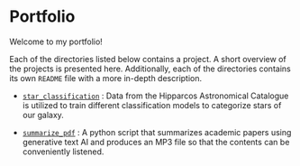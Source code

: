 # Portfolio

Welcome to my portfolio!

Each of the directories listed below contains a project. A short overview of the projects is presented here. Additionally, each of the directories contains its own `README` file with a more in-depth description.

* [`star_classification`](/star_classification/) : Data from the Hipparcos Astronomical Catalogue is utilized to train different classification models to categorize stars of our galaxy.

* [`summarize_pdf`](/summarize_pdf/) : A python script that summarizes academic papers using generative text AI and produces an MP3 file so that the contents can be conveniently listened.
